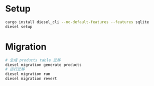 # Setup
```bash
cargo install diesel_cli --no-default-features --features sqlite
diesel setup
```

# Migration
```bash
# 生成 products table 迁移
diesel migration generate products
# 运行迁移
diesel migration run
diesel migration revert
```